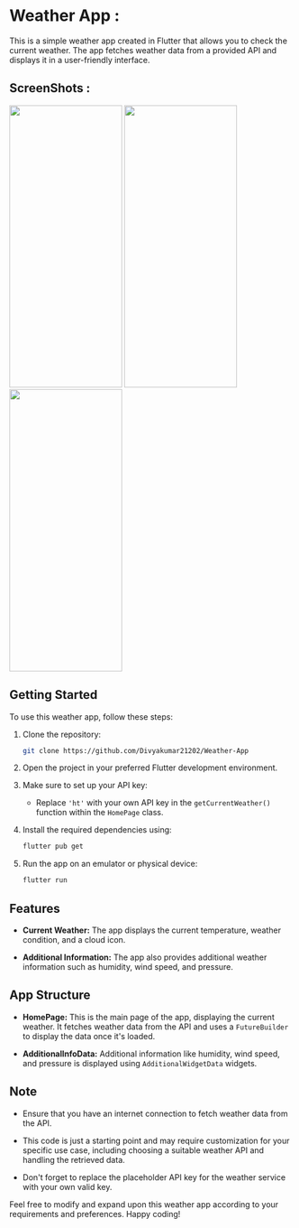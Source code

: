 # Weather App :

This is a simple weather app created in Flutter that allows you to check the current weather. The app fetches weather data from a provided API and displays it in a user-friendly interface.

## ScreenShots :
<img src="https://github.com/Divyakumar21202/Weather-App/assets/124331485/ea4331e4-9d92-4176-b021-95a8052de1de" width="200" height="500">
<img src="https://github.com/Divyakumar21202/Weather-App/assets/124331485/d8dea1a0-b87b-4601-9633-ebb625206dac" width="200" height="500">
<img src="https://github.com/Divyakumar21202/Weather-App/assets/124331485/669b0783-5a23-46ba-8e72-729dc2d65fd3" width="200" height="500">

## Getting Started

To use this weather app, follow these steps:

1. Clone the repository:

   ```bash
   git clone https://github.com/Divyakumar21202/Weather-App
   ```

2. Open the project in your preferred Flutter development environment.

3. Make sure to set up your API key:
   - Replace `'ht'` with your own API key in the `getCurrentWeather()` function within the `HomePage` class.

4. Install the required dependencies using:

   ```bash
   flutter pub get
   ```

5. Run the app on an emulator or physical device:

   ```bash
   flutter run
   ```
   

## Features

- **Current Weather:** The app displays the current temperature, weather condition, and a cloud icon.

- **Additional Information:** The app also provides additional weather information such as humidity, wind speed, and pressure.

## App Structure

- **HomePage:** This is the main page of the app, displaying the current weather. It fetches weather data from the API and uses a `FutureBuilder` to display the data once it's loaded.

- **AdditionalInfoData:** Additional information like humidity, wind speed, and pressure is displayed using `AdditionalWidgetData` widgets.

## Note

- Ensure that you have an internet connection to fetch weather data from the API.

- This code is just a starting point and may require customization for your specific use case, including choosing a suitable weather API and handling the retrieved data.

- Don't forget to replace the placeholder API key for the weather service with your own valid key.

Feel free to modify and expand upon this weather app according to your requirements and preferences. Happy coding!
